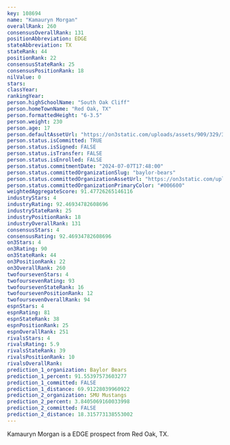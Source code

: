 ```yaml
---
key: 108694
name: "Kamauryn Morgan"
overallRank: 260
consensusOverallRank: 131
positionAbbreviation: EDGE
stateAbbreviation: TX
stateRank: 44
positionRank: 22
consensusStateRank: 25
consensusPositionRank: 18
nilValue: 0
stars: 
classYear: 
rankingYear: 
person.highSchoolName: "South Oak Cliff"
person.homeTownName: "Red Oak, TX"
person.formattedHeight: "6-3.5"
person.weight: 230
person.age: 17
person.defaultAssetUrl: "https://on3static.com/uploads/assets/909/329/329909.png"
person.status.isCommitted: TRUE
person.status.isSigned: FALSE
person.status.isTransfer: FALSE
person.status.isEnrolled: FALSE
person.status.commitmentDate: "2024-07-07T17:48:00"
person.status.committedOrganizationSlug: "baylor-bears"
person.status.committedOrganizationAssetUrl: "https://on3static.com/uploads/assets/735/149/149735.svg"
person.status.committedOrganizationPrimaryColor: "#006600"
weightedAggregateScore: 91.47726265146116
industryStars: 4
industryRating: 92.46934782608696
industryStateRank: 25
industryPositionRank: 18
industryOverallRank: 131
consensusStars: 4
consensusRating: 92.46934782608696
on3Stars: 4
on3Rating: 90
on3StateRank: 44
on3PositionRank: 22
on3OverallRank: 260
twofoursevenStars: 4
twofoursevenRating: 93
twofoursevenStateRank: 16
twofoursevenPositionRank: 12
twofoursevenOverallRank: 94
espnStars: 4
espnRating: 81
espnStateRank: 38
espnPositionRank: 25
espnOverallRank: 251
rivalsStars: 4
rivalsRating: 5.9
rivalsStateRank: 39
rivalsPositionRank: 10
rivalsOverallRank: 
prediction_1_organization: Baylor Bears
prediction_1_percent: 91.55397573603277
prediction_1_committed: FALSE
prediction_1_distance: 69.91228039960922
prediction_2_organization: SMU Mustangs
prediction_2_percent: 3.8405069160033998
prediction_2_committed: FALSE
prediction_2_distance: 18.315773138553002
---
```

Kamauryn Morgan is a EDGE prospect from Red Oak, TX.